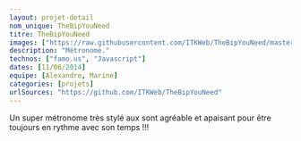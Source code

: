 ```yaml
---
layout: projet-detail
nom_unique: TheBipYouNeed
titre: TheBipYouNeed
images: ["https://raw.githubusercontent.com/ITKWeb/TheBipYouNeed/master/assets/logo.png"]
description: "Métronome."
technos: ["famo.us", "Javascript"]
dates: [11/06/2014]
equipe: [Alexandre, Marine]
categories: [projets]
urlSources: "https://github.com/ITKWeb/TheBipYouNeed"
---
```

Un super métronome très stylé aux sont agréable et apaisant pour être toujours en rythme avec son temps !!! 
